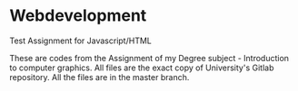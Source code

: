 # Webdevelopment
Test Assignment for Javascript/HTML

These are codes from the Assignment of my Degree subject - Introduction to computer graphics. All files are the exact copy of University's Gitlab repository.
All the files are in the master branch.
